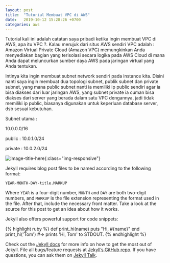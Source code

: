 ```yaml
---
layout: post
title:  "Tutorial Membuat VPC di AWS"
date:   2019-10-12 15:28:26 +0700
categories: aws
---
```

Tutorial kali ini adalah catatan saya pribadi ketika ingin membuat VPC di AWS, apa itu VPC ?. Kalau merujuk dari situs AWS sendiri VPC adalah : Amazon Virtual Private Cloud (Amazon VPC) memungkinkan Anda menyediakan bagian yang terisolasi secara logika pada AWS Cloud di mana Anda dapat meluncurkan sumber daya AWS pada jaringan virtual yang Anda tentukan. 

Intinya kita ingin membuat subnet network sendiri pada instance kita. Disini nanti saya ingin membuat dua topologi subnet, publik subnet dan private subnet, yang mana public subnet nanti ia memiliki ip public sendiri agar ia bisa diakses dari luar jaringan AWS, yang subnet private ia cuman bisa diakses dari server yang berada dalam satu VPC dengannya, jadi tidak memiliki ip public, biasanya digunakan untuk keperluan database server, dsb sesuai kebutuhan. 


Subnet utama : 

10.0.0.0/16

public : 10.0.1.0/24

private : 10.0.2.0/24

![image-title-here](/path/to/image.jpg){:class="img-responsive"}




Jekyll requires blog post files to be named according to the following format:

`YEAR-MONTH-DAY-title.MARKUP`

Where `YEAR` is a four-digit number, `MONTH` and `DAY` are both two-digit numbers, and `MARKUP` is the file extension representing the format used in the file. After that, include the necessary front matter. Take a look at the source for this post to get an idea about how it works.

Jekyll also offers powerful support for code snippets:

{% highlight ruby %}
def print_hi(name)
  puts "Hi, #{name}"
end
print_hi('Tom')
#=> prints 'Hi, Tom' to STDOUT.
{% endhighlight %}

Check out the [Jekyll docs][jekyll-docs] for more info on how to get the most out of Jekyll. File all bugs/feature requests at [Jekyll’s GitHub repo][jekyll-gh]. If you have questions, you can ask them on [Jekyll Talk][jekyll-talk].

[jekyll-docs]: https://jekyllrb.com/docs/home
[jekyll-gh]:   https://github.com/jekyll/jekyll
[jekyll-talk]: https://talk.jekyllrb.com/
